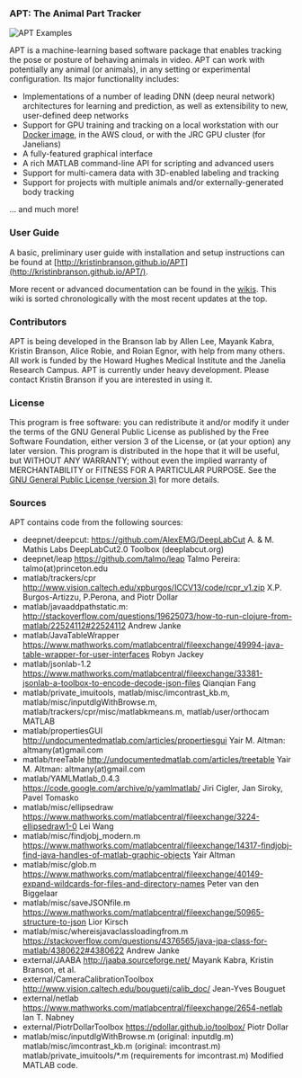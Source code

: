 ### APT: The Animal Part Tracker

![APT Examples](https://github.com/kristinbranson/APT/blob/master/docs/images/apt_examples.png)

APT is a machine-learning based software package that enables tracking the pose or posture of behaving animals in video. APT can work with potentially any animal (or animals), in any setting or experimental configuration. Its major functionality includes:

  * Implementations of a number of leading DNN (deep neural network) architectures for learning and prediction, as well as extensibility to new, user-defined deep networks
  * Support for GPU training and tracking on a local workstation with our [Docker image](https://github.com/kristinbranson/APT/wiki/Linux-&-Docker-Setup-Instructions), in the AWS cloud, or with the JRC GPU cluster (for Janelians) 
  * A fully-featured graphical interface 
  * A rich MATLAB command-line API for scripting and advanced users
  * Support for multi-camera data with 3D-enabled labeling and tracking
  * Support for projects with multiple animals and/or externally-generated body tracking

... and much more!

### User Guide

A basic, preliminary user guide with installation and setup instructions can be found at [http://kristinbranson.github.io/APT](http://kristinbranson.github.io/APT/). 

More recent or advanced documentation can be found in the [wikis](https://github.com/kristinbranson/APT/wiki). This wiki is sorted chronologically with the most recent updates at the top.

### Contributors
APT is being developed in the Branson lab by Allen Lee, Mayank Kabra, Kristin Branson, Alice Robie, and Roian Egnor, with help from many others. All work is funded by the Howard Hughes Medical Institute and the Janelia Research Campus. APT is currently under heavy development. Please contact Kristin Branson if you are interested in using it.

### License
This program is free software: you can redistribute it and/or modify it under the terms of the GNU General Public License as published by the Free Software Foundation, either version 3 of the License, or (at your option) any later version. This program is distributed in the hope that it will be useful, but WITHOUT ANY WARRANTY; without even the implied warranty of MERCHANTABILITY or FITNESS FOR A PARTICULAR PURPOSE. See the [GNU General Public License (version 3)](http://GNU_GPL_v3.html) for more details.

### Sources

APT contains code from the following sources:
* deepnet/deepcut:
  https://github.com/AlexEMG/DeepLabCut
  A. & M. Mathis Labs
  DeepLabCut2.0 Toolbox (deeplabcut.org) 
* deepnet/leap
  https://github.com/talmo/leap
  Talmo Pereira: talmo(at)princeton.edu
* matlab/trackers/cpr
  http://www.vision.caltech.edu/xpburgos/ICCV13/code/rcpr_v1.zip
  X.P. Burgos-Artizzu, P.Perona, and Piotr Dollar 
* matlab/javaaddpathstatic.m:
  http://stackoverflow.com/questions/19625073/how-to-run-clojure-from-matlab/22524112#22524112
  Andrew Janke
* matlab/JavaTableWrapper
  https://www.mathworks.com/matlabcentral/fileexchange/49994-java-table-wrapper-for-user-interfaces
  Robyn Jackey
* matlab/jsonlab-1.2
  https://www.mathworks.com/matlabcentral/fileexchange/33381-jsonlab-a-toolbox-to-encode-decode-json-files
  Qianqian Fang
* matlab/private_imuitools, matlab/misc/imcontrast_kb.m, matlab/misc/inputdlgWithBrowse.m,
  matlab/trackers/cpr/misc/matlabkmeans.m, matlab/user/orthocam
  MATLAB
* matlab/propertiesGUI
  http://undocumentedmatlab.com/articles/propertiesgui
  Yair M. Altman: altmany(at)gmail.com
* matlab/treeTable
  http://undocumentedmatlab.com/articles/treetable
  Yair M. Altman: altmany(at)gmail.com
* matlab/YAMLMatlab_0.4.3
  https://code.google.com/archive/p/yamlmatlab/
  Jiri Cigler, Jan Siroky, Pavel Tomasko
* matlab/misc/ellipsedraw
  https://www.mathworks.com/matlabcentral/fileexchange/3224-ellipsedraw1-0
  Lei Wang
* matlab/misc/findjobj_modern.m
  https://www.mathworks.com/matlabcentral/fileexchange/14317-findjobj-find-java-handles-of-matlab-graphic-objects
  Yair Altman
* matlab/misc/glob.m
  https://www.mathworks.com/matlabcentral/fileexchange/40149-expand-wildcards-for-files-and-directory-names
  Peter van den Biggelaar
* matlab/misc/saveJSONfile.m
  https://www.mathworks.com/matlabcentral/fileexchange/50965-structure-to-json
  Lior Kirsch
* matlab/misc/whereisjavaclassloadingfrom.m
  https://stackoverflow.com/questions/4376565/java-jpa-class-for-matlab/4380622#4380622
  Andrew Janke
* external/JAABA
  http://jaaba.sourceforge.net/
  Mayank Kabra, Kristin Branson, et al.
* external/CameraCalibrationToolbox
  http://www.vision.caltech.edu/bouguetj/calib_doc/
  Jean-Yves Bouguet
* external/netlab
  https://www.mathworks.com/matlabcentral/fileexchange/2654-netlab
  Ian T. Nabney
* external/PiotrDollarToolbox
  https://pdollar.github.io/toolbox/
  Piotr Dollar
* matlab/misc/inputdlgWithBrowse.m (original: inputdlg.m)
  matlab/misc/imcontrast_kb.m (original: imcontrast.m)
  matlab/private_imuitools/*.m (requirements for imcontrast.m)
  Modified MATLAB code.


